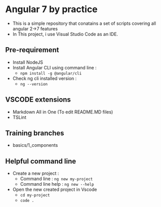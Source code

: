 # Angular 7 by practice
* This is a simple repository that conatains a set of scripts covering all angular 2->7 features
* In This project, i use Visual Studio Code as an IDE. 
## Pre-requirement
* Install NodeJS
* Install Angular CLI using command line :  
  * `npm install -g @angular/cli` 
* Check ng cli installed version :
  * `ng --version`
## VSCODE extensions
* Markdown All in One (To edit README.MD files)
* TSLint
## Training branches
* basics/1_components
## Helpful command line
* Create a new project : 
  * Command line : `ng new my-project`
  * Command line help : `ng new --help`
* Open the new created project in Vscode
  * `cd my-project`
  * `code .`